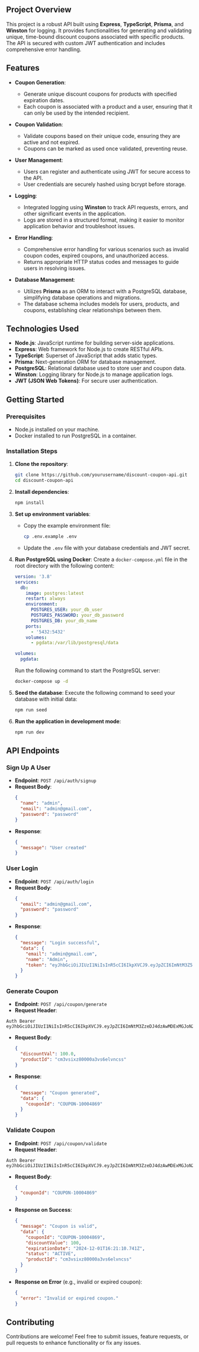 ## Project Overview

This project is a robust API built using **Express**, **TypeScript**, **Prisma**, and **Winston** for logging. It provides functionalities for generating and validating unique, time-bound discount coupons associated with specific products. The API is secured with custom JWT authentication and includes comprehensive error handling.

## Features

- **Coupon Generation**:

  - Generate unique discount coupons for products with specified expiration dates.
  - Each coupon is associated with a product and a user, ensuring that it can only be used by the intended recipient.

- **Coupon Validation**:

  - Validate coupons based on their unique code, ensuring they are active and not expired.
  - Coupons can be marked as used once validated, preventing reuse.

- **User Management**:

  - Users can register and authenticate using JWT for secure access to the API.
  - User credentials are securely hashed using bcrypt before storage.

- **Logging**:

  - Integrated logging using **Winston** to track API requests, errors, and other significant events in the application.
  - Logs are stored in a structured format, making it easier to monitor application behavior and troubleshoot issues.

- **Error Handling**:

  - Comprehensive error handling for various scenarios such as invalid coupon codes, expired coupons, and unauthorized access.
  - Returns appropriate HTTP status codes and messages to guide users in resolving issues.

- **Database Management**:
  - Utilizes **Prisma** as an ORM to interact with a PostgreSQL database, simplifying database operations and migrations.
  - The database schema includes models for users, products, and coupons, establishing clear relationships between them.

## Technologies Used

- **Node.js**: JavaScript runtime for building server-side applications.
- **Express**: Web framework for Node.js to create RESTful APIs.
- **TypeScript**: Superset of JavaScript that adds static types.
- **Prisma**: Next-generation ORM for database management.
- **PostgreSQL**: Relational database used to store user and coupon data.
- **Winston**: Logging library for Node.js to manage application logs.
- **JWT (JSON Web Tokens)**: For secure user authentication.

## Getting Started

### Prerequisites

- Node.js installed on your machine.
- Docker installed to run PostgreSQL in a container.

### Installation Steps

1. **Clone the repository**:

   ```bash
   git clone https://github.com/yourusername/discount-coupon-api.git
   cd discount-coupon-api
   ```

2. **Install dependencies**:

   ```bash
   npm install
   ```

3. **Set up environment variables**:

   - Copy the example environment file:
     ```bash
     cp .env.example .env
     ```
   - Update the `.env` file with your database credentials and JWT secret.

4. **Run PostgreSQL using Docker**:
   Create a `docker-compose.yml` file in the root directory with the following content:

   ```yaml
   version: '3.8'
   services:
     db:
       image: postgres:latest
       restart: always
       environment:
         POSTGRES_USER: your_db_user
         POSTGRES_PASSWORD: your_db_password
         POSTGRES_DB: your_db_name
       ports:
         - '5432:5432'
       volumes:
         - pgdata:/var/lib/postgresql/data

   volumes:
     pgdata:
   ```

   Run the following command to start the PostgreSQL server:

   ```bash
   docker-compose up -d
   ```

5. **Seed the database**:
   Execute the following command to seed your database with initial data:

   ```bash
   npm run seed
   ```

6. **Run the application in development mode**:
   ```bash
   npm run dev
   ```

## API Endpoints

### Sign Up A User

- **Endpoint**: `POST /api/auth/signup`
- **Request Body**:
  ```json
  {
    "name": "admin",
    "email": "admin@gmail.com",
    "password": "password"
  }
  ```
- **Response**:
  ```json
  {
    "message": "User created"
  }
  ```

### User Login

- **Endpoint**: `POST /api/auth/login`
- **Request Body**:
  ```json
  {
    "email": "admin@gmail.com",
    "password": "password"
  }
  ```
- **Response**:
  ```json
  {
    "message": "Login successful",
    "data": {
      "email": "admin@gmail.com",
      "name": "Admin",
      "token": "eyJhbGciOiJIUzI1NiIsInR5cCI6IkpXVCJ9.eyJpZCI6ImNtM3Z5YzlkajAwMDAxMXMzMmo4NGs1aXIiLCJpYXQiOjE3MzI0NzQxNDIsImV4cCI6MTczMjQ3Nzc0Mn0.QHlKHqHqC9HbDDtes2wD3zyCCSaQsj2KD1MbRAS8Em8"
    }
  }
  ```

### Generate Coupon

- **Endpoint**: `POST /api/coupon/generate`
- **Request Header**:

```
Auth Bearer eyJhbGciOiJIUzI1NiIsInR5cCI6IkpXVCJ9.eyJpZCI6ImNtM3ZzeDJ4dzAwMDExMGJoN2ZwMWczeWIiLCJpYXQiOjE3MzI0NjUwMjYsImV4cCI6MTczMjQ2ODYyNn0.LBIclB56j34LYcgcIv6jSigs7HPaW3_7TetLPCXyPUc
```

- **Request Body**:
  ```json
  {
    "discountVal": 100.0,
    "productId": "cm3vsixz80000a3vs6elvncss"
  }
  ```
- **Response**:
  ```json
  {
    "message": "Coupon generated",
    "data": {
      "couponId": "COUPON-10004869"
    }
  }
  ```

### Validate Coupon

- **Endpoint**: `POST /api/coupon/validate`
- **Request Header**:

```
Auth Bearer eyJhbGciOiJIUzI1NiIsInR5cCI6IkpXVCJ9.eyJpZCI6ImNtM3ZzeDJ4dzAwMDExMGJoN2ZwMWczeWIiLCJpYXQiOjE3MzI0NjUwMjYsImV4cCI6MTczMjQ2ODYyNn0.LBIclB56j34LYcgcIv6jSigs7HPaW3_7TetLPCXyPUc
```

- **Request Body**:
  ```json
  {
    "couponId": "COUPON-10004869"
  }
  ```
- **Response on Success**:

  ```json
  {
    "message": "Coupon is valid",
    "data": {
      "couponId": "COUPON-10004869",
      "discountValue": 100,
      "expirationDate": "2024-12-01T16:21:10.741Z",
      "status": "ACTIVE",
      "productId": "cm3vsixz80000a3vs6elvncss"
    }
  }
  ```

- **Response on Error** (e.g., invalid or expired coupon):
  ```json
  {
    "error": "Invalid or expired coupon."
  }
  ```

## Contributing

Contributions are welcome! Feel free to submit issues, feature requests, or pull requests to enhance functionality or fix any issues.
